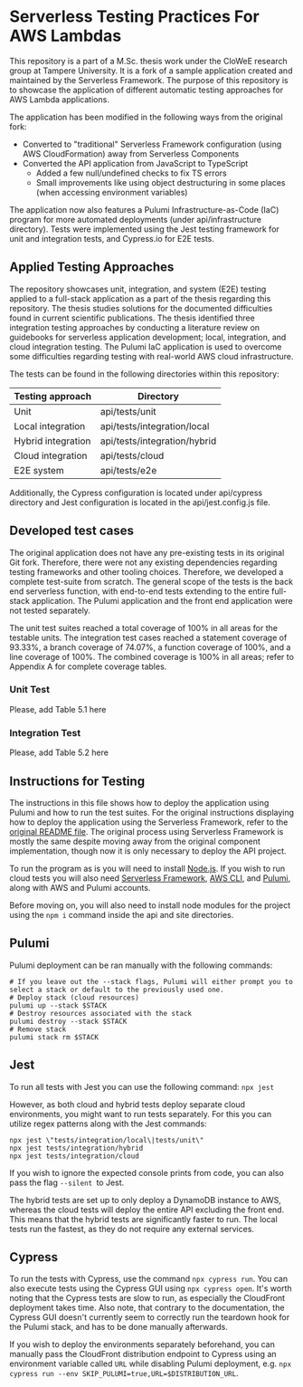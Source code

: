 # Serverless Testing Practices For AWS Lambdas

This repository is a part of a M.Sc. thesis work under the CloWeE research group at Tampere University. It is a fork of a sample application created and maintained by the Serverless Framework. The purpose of this repository is to showcase the application of different automatic testing approaches for AWS Lambda applications.

The application has been modified in the following ways from the original fork:
- Converted to "traditional" Serverless Framework configuration (using AWS CloudFormation) away from Serverless Components
- Converted the API application from JavaScript to TypeScript
  - Added a few null/undefined checks to fix TS errors
  - Small improvements like using object destructuring in some places (when accessing environment variables)

The application now also features a Pulumi Infrastructure-as-Code (IaC) program for more automated deployments (under api/infrastructure directory). Tests were implemented using the Jest testing framework for unit and integration tests, and Cypress.io for E2E tests.

## Applied Testing Approaches

The repository showcases unit, integration, and system (E2E) testing applied to a full-stack application as a part of the thesis regarding this repository. The thesis studies solutions for the documented difficulties found in current scientific publications. The thesis identified three integration testing approaches by conducting a literature review on guidebooks for serverless application development; local, integration, and cloud integration testing. The Pulumi IaC application is used to overcome some difficulties regarding testing with real-world AWS cloud infrastructure. 

The tests can be found in the following directories within this repository:

| Testing approach   | Directory                    |
| ------------------ | ---------------------------- |
| Unit               | api/tests/unit               |
| Local integration  | api/tests/integration/local  |
| Hybrid integration | api/tests/integration/hybrid |
| Cloud integration  | api/tests/cloud              |
| E2E system         | api/tests/e2e                |

Additionally, the Cypress configuration is located under api/cypress directory and Jest configuration is located in the api/jest.config.js file.

## Developed test cases
The original application does not have any pre-existing tests in its original Git fork. Therefore, there were not any existing dependencies regarding testing frameworks and other tooling choices.
Therefore, we developed a complete test-suite from scratch.  The general scope of the tests is the back end serverless function, with end-to-end tests extending to the entire full-stack application. The Pulumi application and the front end application were not tested separately.

The unit test suites reached a total coverage of 100\% in all areas for the testable units. The integration test cases reached a statement coverage of 93.33\%, a branch coverage of 74.07\%, a function coverage of 100\%, and a line coverage of 100\%. The combined coverage is 100\% in all areas; refer to Appendix A for complete coverage tables.


### Unit Test
Please, add Table 5.1 here

### Integration Test
Please, add Table 5.2 here


## Instructions for Testing

The instructions in this file shows how to deploy the application using Pulumi and how to run the test suites. For the original instructions displaying how to deploy the application using the Serverless Framework, refer to the [original README file](README.original.md). The original process using Serverless Framework is mostly the same despite moving away from the original component implementation, though now it is only necessary to deploy the API project.

To run the program as is you will need to install [Node.js](https://nodejs.org/en/). If you wish to run cloud tests you will also need [Serverless Framework](https://www.npmjs.com/package/serverless), [AWS CLI](https://aws.amazon.com/cli/), and [Pulumi](https://www.pulumi.com/docs/get-started/aws/begin/), along with AWS and Pulumi accounts.

Before moving on, you will also need to install node modules for the project using the ```npm i``` command inside the api and site directories.

## Pulumi

Pulumi deployment can be ran manually with the following commands:
```
# If you leave out the --stack flags, Pulumi will either prompt you to select a stack or default to the previously used one.
# Deploy stack (cloud resources)
pulumi up --stack $STACK
# Destroy resources associated with the stack
pulumi destroy --stack $STACK
# Remove stack
pulumi stack rm $STACK
```

## Jest

To run all tests with Jest you can use the following command:
```npx jest```

However, as both cloud and hybrid tests deploy separate cloud environments, you might want to run tests separately. For this you can utilize regex patterns along with the Jest commands: 
```
npx jest \"tests/integration/local\|tests/unit\"
npx jest tests/integration/hybrid
npx jest tests/integration/cloud
```
If you wish to ignore the expected console prints from code, you can also pass the flag ```--silent ```to Jest.

The hybrid tests are set up to only deploy a DynamoDB instance to AWS, whereas the cloud tests will deploy the entire API excluding the front end. This means that the hybrid tests are significantly faster to run. The local tests run the fastest, as they do not require any external services.

## Cypress

To run the tests with Cypress, use the command ```npx cypress run```. You can also execute tests using the Cypress GUI using ```npx cypress open```. It's worth noting that the Cypress tests are slow to run, as especially the CloudFront deployment takes time. Also note, that contrary to the documentation, the Cypress GUI doesn't currently seem to correctly run the teardown hook for the Pulumi stack, and has to be done manually afterwards.

If you wish to deploy the environments separately beforehand, you can manually pass the CloudFront distribution endpoint to Cypress using an environment variable called ```URL``` while disabling Pulumi deployment, e.g. ```npx cypress run --env SKIP_PULUMI=true,URL=$DISTRIBUTION_URL```.
